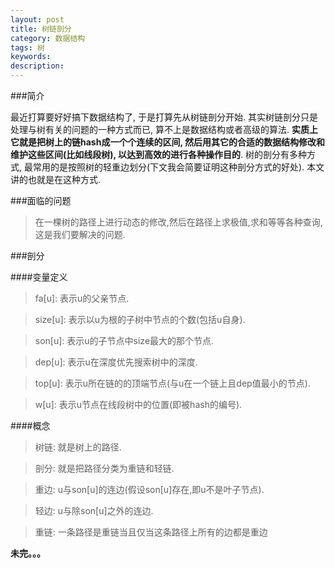 ```yaml
---
layout: post
title: 树链剖分
category: 数据结构
tags: 树
keywords: 
description: 
---
```


###简介



最近打算要好好搞下数据结构了, 于是打算先从树链剖分开始. 其实树链剖分只是处理与树有关的问题的一种方式而已, 算不上是数据结构或者高级的算法. **实质上它就是把树上的链hash成一个个连续的区间, 然后用其它的合适的数据结构修改和维护这些区间(比如线段树), 以达到高效的进行各种操作目的**. 树的剖分有多种方式, 最常用的是按照树的轻重边划分(下文我会简要证明这种剖分方式的好处). 本文讲的也就是在这种方式.

###面临的问题



>在一棵树的路径上进行动态的修改,然后在路径上求极值,求和等等各种查询, 这是我们要解决的问题.



###剖分



####变量定义


>fa[u]: 表示u的父亲节点.

>size[u]: 表示以u为根的子树中节点的个数(包括u自身).

>son[u]: 表示u的子节点中size最大的那个节点.

>dep[u]: 表示u在深度优先搜索树中的深度.

>top[u]: 表示u所在链的的顶端节点(与u在一个链上且dep值最小的节点). 

>w[u]: 表示u节点在线段树中的位置(即被hash的编号).



####概念


>树链: 就是树上的路径. 

>剖分: 就是把路径分类为重链和轻链.

>重边: u与son[u]的连边(假设son[u]存在,即u不是叶子节点).

>轻边: u与除son[u]之外的连边.

>重链: 一条路径是重链当且仅当这条路径上所有的边都是重边



**未完。。。**


